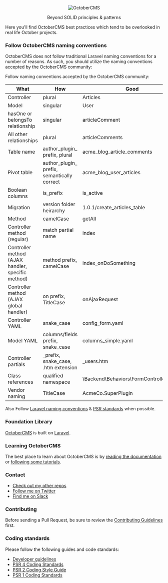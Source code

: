 <p align="center">
    <img src="https://d2f5cg397c40hu.cloudfront.net/website-static-files/images/october-color-logo-v1.svg" alt="OctoberCMS"/>

</p>
<p align="center">Beyond SOLID principles & patterns</p>

Here you'll find OctoberCMS best practices which tend to be overlooked in real life October projects.

### **Follow OctoberCMS naming conventions**

OctoberCMS does not follow traditional Laravel naming conventions for a number of reasons. As such, you should utilize the naming conventions accepted by the OctoberCMS community:

Follow naming conventions accepted by the OctoberCMS community:

What | How | Good | Bad
------------ | ------------- | ------------- | -------------
Controller | plural | Articles | ~~ArticlesController~~
Model | singular | User | ~~Users~~
hasOne or belongsTo relationship | singular | articleComment | ~~articleComments, article_comment~~
All other relationships | plural | articleComments | ~~articleComment, article_comments~~
Table name | author_plugin_ prefix, plural | acme_blog_article_comments | ~~article_comment, articleComments~~
Pivot table  | author_plugin_ prefix, semantically correct | acme_blog_user_articles | ~~article_users, articles_users~~
Boolean columns | is_prefix | is_active | ~~active~~
Migration | version folder heirarchy | 1.0.1/create_articles_table | ~~2017_01_01_000000_articles~~
Method | camelCase | getAll | ~~get_all~~
Controller method (regular) | match partial name | index | ~~saveArticle~~
Controller method (AJAX handler, specific method) | method prefix, camelCase | index_onDoSomething | ~~indexOnDoSomething~~
Controller method (AJAX global handler) | on prefix, TitleCase | onAjaxRequest
Controller YAML | snake_case | config_form.yaml | ~~configfields.yaml~~,~~fieldsconfig.yaml~~
Model YAML | columns/fields prefix, snake_case | columns_simple.yaml | ~~simplecolumns.yaml~~, ~~columnsposts.yaml~~
Controller partials | _prefix, snake_case, .htm extension | _users.htm | ~~users.htm~~
Class references | qualified namespace | \Backend\Behaviors\FormController::class | ~~'Backend.Behaviors.FormController'~~
Vendor naming | TitleCase | AcmeCo.SuperPlugin | ~~acme.blog~~, ~~rainLab.user~~

Also Follow [Laravel naming conventions](https://webdevetc.com/blog/laravel-naming-conventions) & [PSR standards](http://www.php-fig.org/psr/psr-2/) when possible.

### Foundation Library

[OctoberCMS](https://octobercms.com) is built on [Laravel](https://laravel.com).

### Learning OctoberCMS

The best place to learn about OctoberCMS is by [reading the documentation](https://octobercms.com/docs/setup/installation) or [following some tutorials](https://octobercms.com/support/articles/tutorials).

### Contact

* [Check out my other repos](https://github.com/larbearrr)
* [Follow me on Twitter](https://twitter.com/thegreatbarker)
* [Find me on Slack](https://octobercms.slack.com/)

### Contributing

Before sending a Pull Request, be sure to review the [Contributing Guidelines](CONTRIBUTING.md) first.

### Coding standards

Please follow the following guides and code standards:
* [Developer guidelines](https://octobercms.com/help/guidelines/developer)
* [PSR 4 Coding Standards](https://github.com/php-fig/fig-standards/blob/master/accepted/PSR-4-autoloader.md)
* [PSR 2 Coding Style Guide](https://github.com/php-fig/fig-standards/blob/master/accepted/PSR-2-coding-style-guide.md)
* [PSR 1 Coding Standards](https://github.com/php-fig/fig-standards/blob/master/accepted/PSR-1-basic-coding-standard.md)
